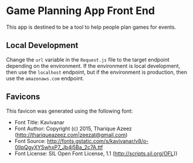 # Game Planning App Front End

This app is destined to be a tool to help people plan games for events.

## Local Development

Change the `url` variable in the `Request.js` file to the target endpoint depending on the environment. If the environment is local development, then use the `localhost` endpoint, but if the environment is production, then use the `amazonaws.com` endpoint.

## Favicons

This favicon was generated using the following font:

- Font Title: Kavivanar
- Font Author: Copyright (c) 2015, Tharique Azeez (http://thariqueazeez.com|zeezat@gmail.com)
- Font Source: http://fonts.gstatic.com/s/kavivanar/v8/o-0IIpQgyXYSwhxP7_Jb4j5Ba_2c7A.ttf
- Font License: SIL Open Font License, 1.1 (http://scripts.sil.org/OFL))
